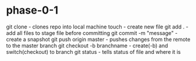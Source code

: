 # phase-0-1
git clone - clones repo into local machine
touch - create new file 
git add . - add all files to stage file before committing
git commit -m "message" - create a snapshot
git push origin master - pushes changes from the remote to the master branch 
git checkout -b branchname - create(-b) and switch(checkout) to branch 
git status - tells status of file and where it is
